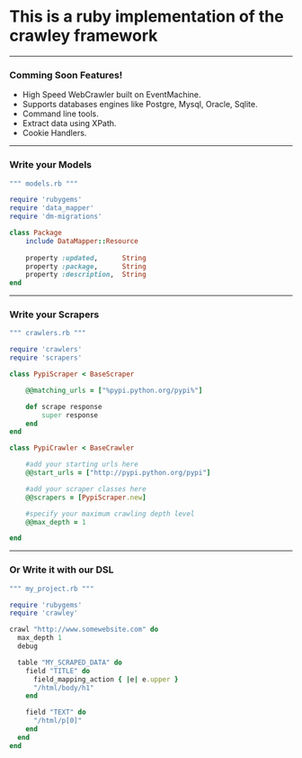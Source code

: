 # This is a ruby implementation of the crawley framework

------------------------------------------------------------------

### Comming Soon Features!

* High Speed WebCrawler built on EventMachine.
* Supports databases engines like Postgre, Mysql, Oracle, Sqlite.
* Command line tools.
* Extract data using XPath.
* Cookie Handlers.

------------------------------------------------------------------

### Write your Models

```ruby
""" models.rb """

require 'rubygems'
require 'data_mapper'
require 'dm-migrations'    

class Package
    include DataMapper::Resource
        
    property :updated,      String
    property :package,      String
    property :description,  String    
end
```

------------------------------------------------------------------

### Write your Scrapers

```ruby
""" crawlers.rb """

require 'crawlers'
require 'scrapers'

class PypiScraper < BaseScraper

    @@matching_urls = ["%pypi.python.org/pypi%"]

    def scrape response        
        super response
    end
end

class PypiCrawler < BaseCrawler

    #add your starting urls here
    @@start_urls = ["http://pypi.python.org/pypi"]

    #add your scraper classes here
    @@scrapers = [PypiScraper.new]

    #specify your maximum crawling depth level
    @@max_depth = 1

end    
```
-------------------------------------------------------------------

### Or Write it with our DSL

```ruby
""" my_project.rb """

require 'rubygems'
require 'crawley'

crawl "http://www.somewebsite.com" do
  max_depth 1
  debug

  table "MY_SCRAPED_DATA" do
    field "TITLE" do
      field_mapping_action { |e| e.upper }
      "/html/body/h1"
    end

    field "TEXT" do
      "/html/p[0]"
    end
  end
end
```
